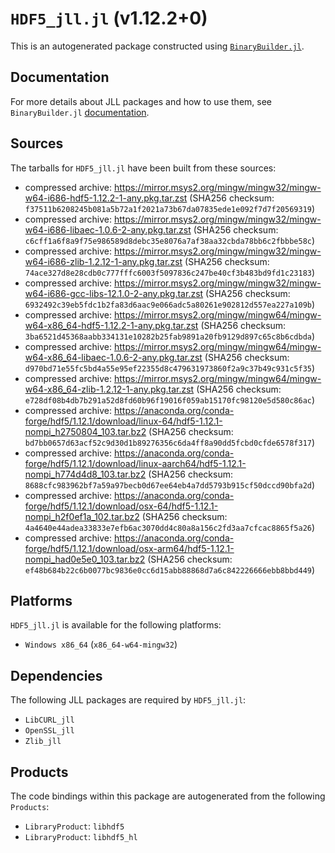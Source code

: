 # `HDF5_jll.jl` (v1.12.2+0)

This is an autogenerated package constructed using [`BinaryBuilder.jl`](https://github.com/JuliaPackaging/BinaryBuilder.jl).

## Documentation

For more details about JLL packages and how to use them, see `BinaryBuilder.jl` [documentation](https://docs.binarybuilder.org/stable/jll/).

## Sources

The tarballs for `HDF5_jll.jl` have been built from these sources:

* compressed archive: https://mirror.msys2.org/mingw/mingw32/mingw-w64-i686-hdf5-1.12.2-1-any.pkg.tar.zst (SHA256 checksum: `f37511b6208245b081a5b72a1f2021a73b67da07835ede1e092f7d7f20569319`)
* compressed archive: https://mirror.msys2.org/mingw/mingw32/mingw-w64-i686-libaec-1.0.6-2-any.pkg.tar.zst (SHA256 checksum: `c6cff1a6f8a9f75e986589d8debc35e8076a7af38aa32cbda78bb6c2fbbbe58c`)
* compressed archive: https://mirror.msys2.org/mingw/mingw32/mingw-w64-i686-zlib-1.2.12-1-any.pkg.tar.zst (SHA256 checksum: `74ace327d8e28cdb0c777fffc6003f5097836c247be40cf3b483bd9fd1c23183`)
* compressed archive: https://mirror.msys2.org/mingw/mingw32/mingw-w64-i686-gcc-libs-12.1.0-2-any.pkg.tar.zst (SHA256 checksum: `6932492c39eb5fdc1b2fa83d6aac9e066adc5a80261e902812d557ea227a109b`)
* compressed archive: https://mirror.msys2.org/mingw/mingw64/mingw-w64-x86_64-hdf5-1.12.2-1-any.pkg.tar.zst (SHA256 checksum: `3ba6521d45368aabb334131e10282b25fab9891a20fb9129d897c65c8b6cdbda`)
* compressed archive: https://mirror.msys2.org/mingw/mingw64/mingw-w64-x86_64-libaec-1.0.6-2-any.pkg.tar.zst (SHA256 checksum: `d970bd71e55fc5bd4a55e95ef22355d8c479631973860f2a9c37b49c931c5f35`)
* compressed archive: https://mirror.msys2.org/mingw/mingw64/mingw-w64-x86_64-zlib-1.2.12-1-any.pkg.tar.zst (SHA256 checksum: `e728df08b4db7b291a52d8fd60b96f19016f059ab15170fc98120e5d580c86ac`)
* compressed archive: https://anaconda.org/conda-forge/hdf5/1.12.1/download/linux-64/hdf5-1.12.1-nompi_h2750804_103.tar.bz2 (SHA256 checksum: `bd7bb0657d63acf52c9d30d1b89276356c6da4ff8a90dd5fcbd0cfde6578f317`)
* compressed archive: https://anaconda.org/conda-forge/hdf5/1.12.1/download/linux-aarch64/hdf5-1.12.1-nompi_h774d4d8_103.tar.bz2 (SHA256 checksum: `8688cfc983962bf7a59a97becb0d67ee64eb4a7dd5793b915cf50dccd90bfa2d`)
* compressed archive: https://anaconda.org/conda-forge/hdf5/1.12.1/download/osx-64/hdf5-1.12.1-nompi_h2f0ef1a_102.tar.bz2 (SHA256 checksum: `4a4640e44adea33833e7efb6ac3070dd4c80a8a156c2fd3aa7cfcac8865f5a26`)
* compressed archive: https://anaconda.org/conda-forge/hdf5/1.12.1/download/osx-arm64/hdf5-1.12.1-nompi_had0e5e0_103.tar.bz2 (SHA256 checksum: `ef48b684b22c6b0077bc9836e0cc6d15abb88868d7a6c842226666ebb8bbd449`)

## Platforms

`HDF5_jll.jl` is available for the following platforms:

* `Windows x86_64` (`x86_64-w64-mingw32`)

## Dependencies

The following JLL packages are required by `HDF5_jll.jl`:

* `LibCURL_jll`
* `OpenSSL_jll`
* `Zlib_jll`

## Products

The code bindings within this package are autogenerated from the following `Products`:

* `LibraryProduct`: `libhdf5`
* `LibraryProduct`: `libhdf5_hl`
